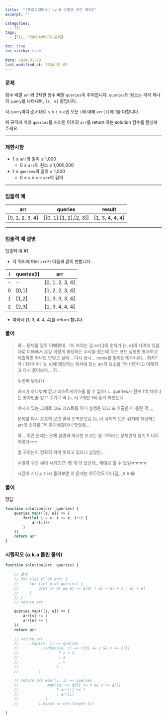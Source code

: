 ```yaml
---
title:  "[프로그래머스] Lv.0 수열과 구간 쿼리1"
excerpt: ""

categories:
  - TIL
tags:
  - [TIL, PROGRAMMERS-문제]

toc: true
toc_sticky: true
 
date: 2024-01-09
last_modified_at: 2024-01-09
---
```



### 문제

정수 배열 `arr`와 2차원 정수 배열 `queries`이 주어집니다. `queries`의 원소는 각각 하나의 `query`를 나타내며, `[s, e]` 꼴입니다.

각 `query`마다 순서대로 `s` ≤ `i` ≤ `e`인 모든 `i`에 대해 `arr[i]`에 1을 더합니다.

위 규칙에 따라 `queries`를 처리한 이후의 `arr`를 return 하는 solution 함수를 완성해 주세요.

---

### 제한사항

- 1 ≤ `arr`의 길이 ≤ 1,000
    - 0 ≤ `arr`의 원소 ≤ 1,000,000
- 1 ≤ `queries`의 길이 ≤ 1,000
    - 0 ≤ `s` ≤ `e` < `arr`의 길이

---


### 입출력 예

| arr | queries | result |
| --- | --- | --- |
| [0, 1, 2, 3, 4] | [[0, 1],[1, 2],[2, 3]] | [1, 3, 4, 4, 4] |

---


### 입출력 예 설명

입출력 예 #1

- 각 쿼리에 따라 `arr`가 다음과 같이 변합니다.

| i | queries[i] | arr |
| --- | --- | --- |
| - | - | [0, 1, 2, 3, 4] |
| 0 | [0,1] | [1, 2, 2, 3, 4] |
| 1 | [1,2] | [1, 3, 3, 3, 4] |
| 2 | [2,3] | [1, 3, 4, 4, 4] |
- 따라서 [1, 3, 4, 4, 4]를 return 합니다.


### 풀이


> 
> 
> 와... 문제를 잘못 이해했네..
> 1이 커지는 걸 arr[i]의 숫자가 [s, e]의 사이에 있을 때로 이해해서
> 온갖 이렇게 해당하는 수식을 썼는데 무슨 코드 실행만 통과하고
> 제출하면 하나도 안맞고 실패...
> 다시 보니... index를 말하는게 아니라... 회차?
> 각 i 회차마다 [s, e]에 해당하는 위치에 있는 arr의 요소를 1씩 더한다고 이해하고
> 다시 풀어보자... 하...
> 
> 두번째 낚임(?)
> 
> 예시가 하나밖에 없고 테스트케이스를 볼 수 없으니.. queries가 전부 1씩 차이나는 숫자인줄 알고 수기로 딱 [s, e] 2개만 1씩 증가 해줬는데
> 
> 예시에 있는 그대로 코드 테스트를 하니 실행은 되고 또 제출은 다 틀린 것,,,,
> 
> 문제를 다시 꼼꼼히 보고 결국 반복문으로 [s, e] 사이의 모든 위치에 해당하는 arr의 숫자를 1씩 증가해줬더니 맞았음…
> 
> 하… 이런 문제는 문제 설명과 예시만 보고는 뭘 구하라는 문제인지 알기가 너무 어렵다ㅠㅠ
> 
> 뭘 구하는지 정확히 파악 못하고 있으니 삽질만…
> 
> 수열과 구간 쿼리 시리즈(?) 몇 개 더 있던데,, 제대로 풀 수 있길ㅠㅠㅠㅠ
> 
> 시간이 지나고 다시 돌아보면 이 문제는 아무것도 아니길,,,ㅎㅎ😂

### 풀이

정답

```jsx
function solution(arr, queries) {
    queries.map(([s, e]) => {
        for(let i = s; i <= e; i++) {
            arr[i]++
        }
    })
    return arr
}
```


### 시행착오 (a.k.a 틀린 풀이)
>
```jsx
function solution(arr, queries) {
    
    // 틀림
    // for (let el of arr) {
    //     for (let q of queries) {
    //         q[0] <= el && el <= q[0] ? el = el + 1 : el = el
    //     }
    // }
    // return arr

    queries.map(([s, e]) => {
        arr[s] += 1
        arr[e] += 1
    })
    return arr
    
    // return arr
    //     .map((v, i) => queries
    //          .reduce((a, c) => c[0] <= v && v <= c[1] 
    //                  ? a + 1 
    //                  : a
    //                  , v
    //                 )
    //         )
    
    // return arr.map((v, i) => queries
    //            .map((q) => q[0] <= v && v <= q[1] 
    //                 ? arr[i] += 1
    //                 : arr[i]
    //            )
    //         ).map(e => e[e.length-1])

}
```